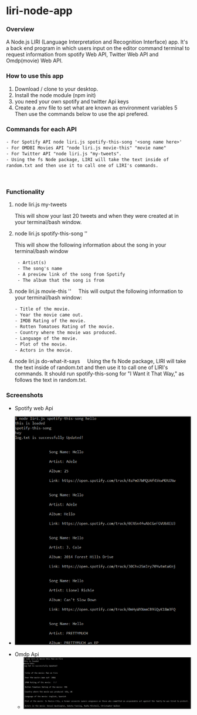 # liri-node-app


### Overview
A Node.js LIRI (Language Interpretation and Recognition Interface) app. It's a back end program in which users input on the editor command terminal to request information from spotify Web API, Twitter Web API and Omdp(movie) Web API.

### How to use this app

1. Download / clone to your desktop.
2. Install the node module (npm init)
3. you need your own spotify and twitter Api keys
4. Create a .env file to set what are known as environment variables
5 Then use the commands below to use the api prefered.




### Commands for each API 

    - For Spotify API node liri.js spotify-this-song '<song name here>'
    - For OMDBI Movies API "node liri.js movie-this" "movie name"
    - For Twitter API "node liri.js "my-tweets".
    - Using the fs Node package, LIRI will take the text inside of random.txt and then use it to call one of LIRI's commands.
     
    
### Functionality 

1. node liri.js my-tweets

    This will show your last 20 tweets and when they were created at in your terminal/bash window.

2. node liri.js spotify-this-song '<song name here>'
    
    This will show the following information about the song in your terminal/bash window
        
        - Artist(s)
        - The song's name
        - A preview link of the song from Spotify
        - The album that the song is from
        
3. node liri.js movie-this '<movie name here>'
    
    This will output the following information to your terminal/bash window:

       - Title of the movie.
       - Year the movie came out.
       - IMDB Rating of the movie.
       - Rotten Tomatoes Rating of the movie.
       - Country where the movie was produced.
       - Language of the movie.
       - Plot of the movie.
       - Actors in the movie.

4. node liri.js do-what-it-says
    
   Using the fs Node package, LIRI will take the text inside of random.txt and then use it to call one of LIRI's commands.
   It should run spotify-this-song for "I Want it That Way," as follows the text in random.txt.
   
 ### Screenshots
 - Spotify web Api
  * ![Spotify](/spotify-this-song.png)

- Omdp Api
  * ![Omdp](/movie-this.png)

 
 
   



